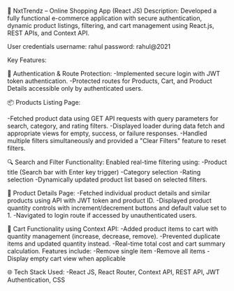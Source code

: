 🛒 NxtTrendz – Online Shopping App (React JS)
Description: Developed a fully functional e-commerce application with secure authentication, dynamic product listings, filtering, and cart management using React.js, REST APIs, and Context API.

User credentials
   username: rahul
   password: rahul@2021


Key Features:

🔐 Authentication & Route Protection: -Implemented secure login with JWT token authentication. -Protected routes for Products, Cart, and Product Details accessible only by authenticated users.

📦 Products Listing Page:

-Fetched product data using GET API requests with query parameters for search, category, and rating filters. -Displayed loader during data fetch and appropriate views for empty, success, or failure responses. -Handled multiple filters simultaneously and provided a "Clear Filters" feature to reset filters.

🔍 Search and Filter Functionality: Enabled real-time filtering using: -Product title (Search bar with Enter key trigger) -Category selection -Rating selection -Dynamically updated product list based on selected filters.

📄 Product Details Page: -Fetched individual product details and similar products using API with JWT token and product ID. -Displayed product quantity controls with increment/decrement buttons and default value set to 1. -Navigated to login route if accessed by unauthenticated users.

🛒 Cart Functionality using Context API: -Added product items to cart with quantity management (increase, decrease, remove). -Prevented duplicate items and updated quantity instead. -Real-time total cost and cart summary calculation. Features include: -Remove single item -Remove all items -Display empty cart view when applicable

🌐 Tech Stack Used: -React JS, React Router, Context API, REST API, JWT Authentication, CSS
